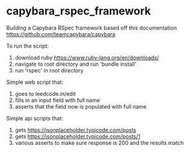 # capybara_rspec_framework
Building a Capybara RSpec framework based off this documentation https://github.com/teamcapybara/capybara

To run the script:
1. download ruby https://www.ruby-lang.org/en/downloads/
2. navigate to root directory and run 'bundle install'
3. run 'rspec' in root directory

Simple web script that:
1. goes to leedcode.in/edit 
2. fills in an input field with full name
3. asserts that the field now is populated with full name

Simple api scripts that:
1. gets https://jsonplaceholder.typicode.com/posts
2. gets https://jsonplaceholder.typicode.com/posts/1
3. various asserts to make sure response is 200 and the results match


